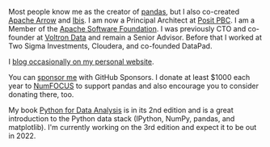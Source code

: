 Most people know me as the creator of [pandas][1], but I also
co-created [Apache Arrow][2] and [Ibis][8]. I am now a Principal
Architect at [Posit PBC][11]. I am a Member of the [Apache Software
Foundation][7]. I was previously CTO and co-founder at [Voltron
Data][4] and remain a Senior Advisor. Before that I worked at Two
Sigma Investments, Cloudera, and co-founded DataPad.

I [blog occasionally on my personal website][9].

You can [sponsor me][5] with GitHub Sponsors. I donate at least $1000
each year to [NumFOCUS][10] to support pandas and also encourage you
to consider donating there, too.

My book [Python for Data Analysis][3] is in its 2nd edition and is a
great introduction to the Python data stack (IPython, NumPy, pandas,
and matplotlib). I'm currently working on the 3rd edition and expect
it to be out in 2022.

[1]: https://github.com/pandas-dev/pandas
[2]: http://github.com/apache/arrow
[3]: https://amzn.to/2KI5JJw
[4]: https://voltrondata.com
[5]: https://github.com/sponsors/wesm
[6]: https://github.com/sponsors/ursa-labs
[7]: https://apache.org
[8]: http://github.com/ibis-project/ibis
[9]: https://wesmckinney.com/archives.html
[10]: https://numfocus.org/
[11]: https://posit.co